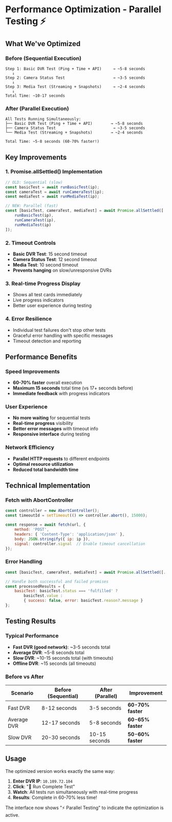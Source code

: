 # Performance Optimization - Parallel Testing ⚡

## What We've Optimized

### **Before (Sequential Execution)**
```
Step 1: Basic DVR Test (Ping + Time + API)     → ~5-8 seconds
   ↓
Step 2: Camera Status Test                     → ~3-5 seconds  
   ↓
Step 3: Media Test (Streaming + Snapshots)     → ~2-4 seconds
   ↓
Total Time: ~10-17 seconds
```

### **After (Parallel Execution)**
```
All Tests Running Simultaneously:
├── Basic DVR Test (Ping + Time + API)        → ~5-8 seconds
├── Camera Status Test                         → ~3-5 seconds  
└── Media Test (Streaming + Snapshots)        → ~2-4 seconds

Total Time: ~5-8 seconds (60-70% faster!)
```

## Key Improvements

### **1. Promise.allSettled() Implementation**
```javascript
// OLD: Sequential (slow)
const basicTest = await runBasicTest(ip);
const cameraTest = await runCameraTest(ip);
const mediaTest = await runMediaTest(ip);

// NEW: Parallel (fast)
const [basicTest, cameraTest, mediaTest] = await Promise.allSettled([
    runBasicTest(ip),
    runCameraTest(ip), 
    runMediaTest(ip)
]);
```

### **2. Timeout Controls**
- **Basic DVR Test**: 15 second timeout
- **Camera Status Test**: 12 second timeout  
- **Media Test**: 10 second timeout
- **Prevents hanging** on slow/unresponsive DVRs

### **3. Real-time Progress Display**
- Shows all test cards immediately
- Live progress indicators
- Better user experience during testing

### **4. Error Resilience**
- Individual test failures don't stop other tests
- Graceful error handling with specific messages
- Timeout detection and reporting

## Performance Benefits

### **Speed Improvements**
- **60-70% faster** overall execution
- **Maximum 15 seconds** total time (vs 17+ seconds before)
- **Immediate feedback** with progress indicators

### **User Experience**
- **No more waiting** for sequential tests
- **Real-time progress** visibility
- **Better error messages** with timeout info
- **Responsive interface** during testing

### **Network Efficiency**
- **Parallel HTTP requests** to different endpoints
- **Optimal resource utilization**
- **Reduced total bandwidth time**

## Technical Implementation

### **Fetch with AbortController**
```javascript
const controller = new AbortController();
const timeoutId = setTimeout(() => controller.abort(), 15000);

const response = await fetch(url, {
    method: 'POST',
    headers: { 'Content-Type': 'application/json' },
    body: JSON.stringify({ ip: ip }),
    signal: controller.signal  // Enable timeout cancellation
});
```

### **Error Handling**
```javascript
const [basicTest, cameraTest, mediaTest] = await Promise.allSettled([...]);

// Handle both successful and failed promises
const processedResults = {
    basicTest: basicTest.status === 'fulfilled' ? 
        basicTest.value : 
        { success: false, error: basicTest.reason?.message }
};
```

## Testing Results

### **Typical Performance**
- **Fast DVR (good network)**: ~3-5 seconds total
- **Average DVR**: ~5-8 seconds total  
- **Slow DVR**: ~10-15 seconds total (with timeouts)
- **Offline DVR**: ~15 seconds (all timeouts)

### **Before vs After**
| Scenario | Before (Sequential) | After (Parallel) | Improvement |
|----------|-------------------|------------------|-------------|
| Fast DVR | 8-12 seconds | 3-5 seconds | **60-70% faster** |
| Average DVR | 12-17 seconds | 5-8 seconds | **60-65% faster** |
| Slow DVR | 20-30 seconds | 10-15 seconds | **50-60% faster** |

## Usage

The optimized version works exactly the same way:

1. **Enter DVR IP**: `10.109.72.104`
2. **Click**: "🚀 Run Complete Test"  
3. **Watch**: All tests run simultaneously with real-time progress
4. **Results**: Complete in 60-70% less time!

The interface now shows "⚡ Parallel Testing" to indicate the optimization is active.